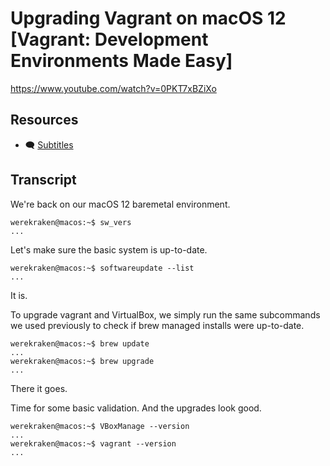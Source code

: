 # Upgrading Vagrant on macOS 12 [Vagrant: Development Environments Made Easy]

https://www.youtube.com/watch?v=0PKT7xBZiXo

## Resources

* 🗨 [Subtitles](subtitles.srt)

## Transcript

We're back on our macOS 12 baremetal environment.
```
werekraken@macos:~$ sw_vers
...
```

Let's make sure the basic system is up-to-date.
```
werekraken@macos:~$ softwareupdate --list
...
```
It is.

To upgrade vagrant and VirtualBox, we simply run the same subcommands we used previously to check if brew managed installs were up-to-date.
```
werekraken@macos:~$ brew update
...
werekraken@macos:~$ brew upgrade
...
```
There it goes.

Time for some basic validation. And the upgrades look good.
```
werekraken@macos:~$ VBoxManage --version
...
werekraken@macos:~$ vagrant --version
...
```
